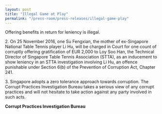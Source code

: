 ```yaml
---
layout: post
title: "Illegal Game at Play"
permalink: "/press-room/press-releases/illegal-game-play"
---
```

Offering benefits in return for leniency is illegal.

2\.         On 25 November 2016, one Su Fengxian, the mother of ex-Singapore National Table Tennis player Li Hu, will be charged in Court for one count of corruptly offering gratification of EUR 2,000 to Loy Soo Han, the Technical Director of Singapore Table Tennis Association (STTA), as an inducement to show leniency in an STTA investigation involving Li Hu, an offence punishable under Section 6(b) of the Prevention of Corruption Act, Chapter 241.

3\.         Singapore adopts a zero tolerance approach towards corruption. The Corrupt Practices Investigation Bureau takes a serious view of any corrupt practices and will not hesitate to take action against any party involved in such acts. 

**Corrupt Practices Investigation Bureau**
